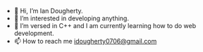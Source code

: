 - 👋 Hi, I’m Ian Dougherty.
- 👀 I’m interested in developing anything.
- 🌱 I’m versed in C++ and I am currently learning how to do web development.
- 📫 How to reach me idougherty0706@gmail.com 
